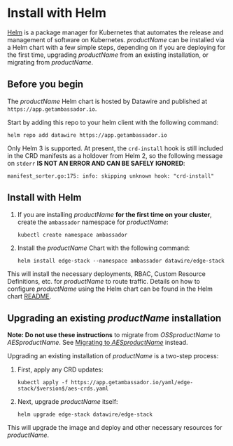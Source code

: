# Install with Helm

[Helm](https://helm.sh) is a package manager for Kubernetes that automates the release and management of software on Kubernetes. $productName$ can be installed via a Helm chart with a few simple steps, depending on if you are deploying for the first time, upgrading $productName$ from an existing installation, or migrating from $productName$.

## Before you begin

The $productName$ Helm chart is hosted by Datawire and published at `https://app.getambassador.io`.

Start by adding this repo to your helm client with the following command:

```
helm repo add datawire https://app.getambassador.io
```

Only Helm 3 is supported. At present, the `crd-install` hook is still included in the CRD manifests as a holdover from Helm 2, so the following message on `stderr` **IS NOT AN ERROR AND CAN BE SAFELY IGNORED**:
```
manifest_sorter.go:175: info: skipping unknown hook: "crd-install"
```

## Install with Helm

1. If you are installing $productName$ **for the first time on your cluster**, create the `ambassador` namespace for $productName$:

   ```
   kubectl create namespace ambassador
   ```

2. Install the $productName$ Chart with the following command:

   ```
   helm install edge-stack --namespace ambassador datawire/edge-stack
   ```


  This will install the necessary deployments, RBAC, Custom Resource Definitions, etc. for $productName$ to route traffic. Details on how to configure $productName$ using the Helm chart can be found in the Helm chart [README](https://github.com/emissary-ingress/emissary/tree/$branch$/charts/emissary-ingress).

## Upgrading an existing $productName$ installation

**Note: Do not use these instructions** to migrate from $OSSproductName$ to $AESproductName$. See [Migrating to $AESproductName$](/docs/emissary/$version/topics/install/helm#migrating-to-the-ambassador-edge-stack) instead.

Upgrading an existing installation of $productName$ is a two-step process:

1. First, apply any CRD updates:

   ```
   kubectl apply -f https://app.getambassador.io/yaml/edge-stack/$version$/aes-crds.yaml
   ```

2. Next, upgrade $productName$ itself:

   ```
   helm upgrade edge-stack datawire/edge-stack
   ```

  This will upgrade the image and deploy and other necessary resources for $productName$.
